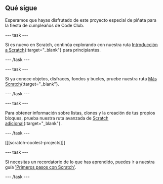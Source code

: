 ## Qué sigue

Esperamos que hayas disfrutado de este proyecto especial de piñata para la fiesta de cumpleaños de Code Club.

--- task ---

Si es nuevo en Scratch, continúa explorando con nuestra ruta [Introducción a Scratch](https://projects.raspberrypi.org/en/pathways/scratch-intro){:target="_blank"} para principiantes.

--- /task ---

--- task ---

Si ya conoce objetos, disfraces, fondos y bucles, pruebe nuestra ruta [Más Scratch](https://projects.raspberrypi.org/en/pathways/more-scratch){:target="_blank"}.

--- /task ---

--- task ---

Para obtener información sobre listas, clones y la creación de tus propios bloques, prueba nuestra ruta avanzada de [Scratch adicional](https://projects.raspberrypi.org/en/pathways/further-scratch){:target="_blank"}.

--- /task ---

[[[scratch-coolest-projects]]]

--- task ---

Si necesitas un recordatorio de lo que has aprendido, puedes ir a nuestra guía ['Primeros pasos con Scratch'](https://projects.raspberrypi.org/en/projects/getting-started-scratch).

--- /task ---


